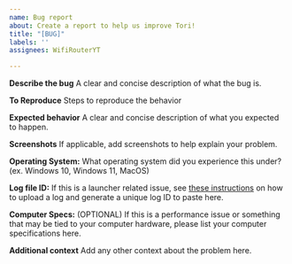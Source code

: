 ```yaml
---
name: Bug report
about: Create a report to help us improve Tori!
title: "[BUG]"
labels: ''
assignees: WifiRouterYT

---
```


**Describe the bug**
A clear and concise description of what the bug is.

**To Reproduce**
Steps to reproduce the behavior

**Expected behavior**
A clear and concise description of what you expected to happen.

**Screenshots**
If applicable, add screenshots to help explain your problem.

**Operating System:**
What operating system did you experience this under? (ex. Windows 10, Windows 11, MacOS)

**Log file ID:**
If this is a launcher related issue, see [these instructions](https://help.toriclient.com/books/launcher-guides/page/obtaining-launcher-logs) on how to upload a log and generate a unique log ID to paste here.

**Computer Specs:** (OPTIONAL)
If this is a performance issue or something that may be tied to your computer hardware, please list your computer specifications here.

**Additional context**
Add any other context about the problem here.
